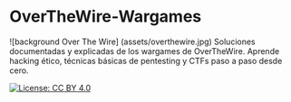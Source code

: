 # OverTheWire-Wargames
![background Over The Wire] (assets/overthewire.jpg)
Soluciones documentadas y explicadas de los wargames de OverTheWire. Aprende hacking ético, técnicas básicas de pentesting y CTFs paso a paso desde cero.

[![License: CC BY 4.0](https://img.shields.io/badge/License-CC%20BY%204.0-lightgrey.svg)](https://creativecommons.org/licenses/by/4.0/)
